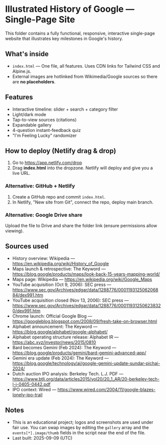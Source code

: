 # Illustrated History of Google — Single-Page Site

This folder contains a fully functional, responsive, interactive single-page website that illustrates key milestones in Google's history.

## What's inside
- `index.html` — One file, all features. Uses CDN links for Tailwind CSS and Alpine.js.
- External images are hotlinked from Wikimedia/Google sources so there are **no placeholders**.

## Features
- Interactive timeline: slider + search + category filter
- Light/dark mode
- Tap-to-view sources (citations)
- Expandable gallery
- 4-question instant-feedback quiz
- "I'm Feeling Lucky" randomizer

## How to deploy (Netlify drag & drop)
1. Go to https://app.netlify.com/drop
2. Drag **index.html** into the dropzone. Netlify will deploy and give you a live URL.

### Alternative: GitHub + Netlify
1. Create a GitHub repo and commit `index.html`.
2. In Netlify, "New site from Git", connect the repo, deploy main branch.

### Alternative: Google Drive share
Upload the file to Drive and share the folder link (ensure permissions allow viewing).

## Sources used

- History overview: Wikipedia — https://en.wikipedia.org/wiki/History_of_Google
- Maps launch & retrospective: The Keyword — https://blog.google/products/maps/look-back-15-years-mapping-world/
- Maps page: Wikipedia — https://en.wikipedia.org/wiki/Google_Maps
- YouTube acquisition (Oct 9, 2006): SEC press — https://www.sec.gov/Archives/edgar/data/1288776/000119312506206884/dex991.htm
- YouTube acquisition closed (Nov 13, 2006): SEC press — https://www.sec.gov/Archives/edgar/data/1288776/000119312506238320/dex991.htm
- Chrome launch: Official Google Blog — https://googleblog.blogspot.com/2008/09/fresh-take-on-browser.html
- Alphabet announcement: The Keyword — https://blog.google/alphabet/google-alphabet/
- Alphabet operating structure release: Alphabet IR — https://abc.xyz/investor/news/2015/0810
- Bard becomes Gemini (Feb 2024): The Keyword — https://blog.google/products/gemini/bard-gemini-advanced-app/
- Gemini era update (Feb 2024): The Keyword — https://blog.google/technology/ai/google-gemini-update-sundar-pichai-2024/
- Dutch auction IPO analysis: Berkeley Tech. L.J. PDF — https://www.btlj.org/data/articles2015/vol20/20_1_AR/20-berkeley-tech-l-j-0405-0442.pdf
- IPO context: Wired — https://www.wired.com/2004/11/google-blazes-lonely-ipo-trail

## Notes
- This is an educational project; logos and screenshots are used under fair use. You can swap images by editing the `gallery` array and the `events[*].image/thumb` fields in the script near the end of the file.
- Last built: 2025-09-09 (UTC)
